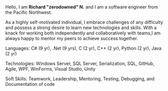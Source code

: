 <div>
  Hello, I am <strong>Richard "zerodowned" N.</strong> and I am a software engineer from the Pacific Northwest.

  As a highly self-motivated individual, I embrace challenges of any difficulty and possess a strong desire to learn new technologies and skills. With a knack for working both independently and collaboratively with
teams,I am always happy to mentor my peers to achieve success together.

Languages: C# (9 yr), .Net (9 yrs), C (2 yr), C++ (2 yr), Python (2 yr), Java (2 yr)

Technologies: Windows Server, SQL Server, Serialization, SQL, GitHub, Agile, WPF, WinForms, Visual Studio,
Unity

Soft Skills: Teamwork, Leadership, Mentoring, Testing, Debugging, and Documentation of code
</div>

<!--## Github stats-->

<!--![Anurag's github stats](https://github-readme-stats.vercel.app/api?username=zerodowned&count_private=true&show_icons=true)-->
<!--

<br>
<br>
<br>
How to make your own GitHub Profile Readme like this

[How To Create A GitHub Profile README](https://aboutmonica.com/blog/how-to-create-a-github-profile-readme/) <br>
  [GitHub Markdown Language Guide](https://github.com/adam-p/markdown-here/wiki/Markdown-Cheatsheet#links)<br>
[For the button images](https://shields.io/)<br>
-->
